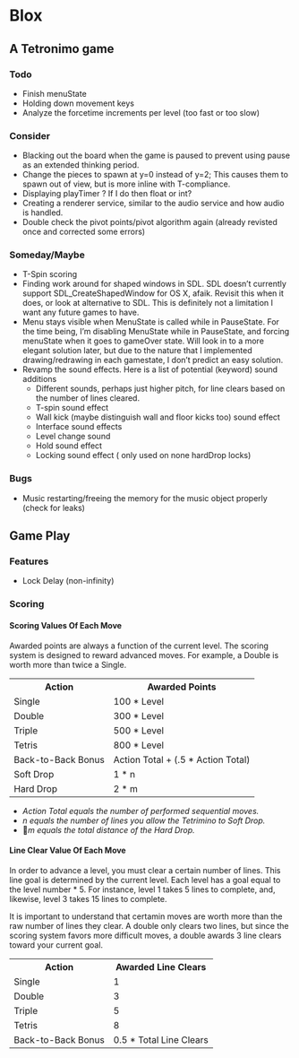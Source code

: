 # Blox
## A Tetronimo game

### Todo
* Finish menuState
* Holding down movement keys
* Analyze the forcetime increments per level (too fast or too slow)

### Consider
* Blacking out the board when the game is paused to prevent using pause as an extended thinking period.
* Change the pieces to spawn at y=0 instead of y=2; This causes them to spawn out of view, but is more inline with T-compliance. 
* Displaying playTimer ? If I do then float or int?
* Creating a renderer service, similar to the audio service and how audio is handled.
* Double check the pivot points/pivot algorithm again (already revisted once and corrected some errors)

### Someday/Maybe
* T-Spin scoring
* Finding work around for shaped windows in SDL. SDL doesn’t currently support SDL_CreateShapedWindow for OS X, afaik. Revisit this when it does, or look at alternative to SDL. This is definitely not a limitation I want any future games to have.
* Menu stays visible when MenuState is called while in PauseState. For the time being, I’m disabling MenuState while in PauseState, and forcing menuState when it goes to gameOver state. Will look in to a more elegant solution later, but due to the nature that I implemented drawing/redrawing in each gamestate, I don’t predict an easy solution.
* Revamp the sound effects. Here is a list of potential (keyword) sound additions
	* Different sounds, perhaps just higher pitch, for line clears based on the number of lines cleared.
	* T-spin sound effect
	* Wall kick (maybe distinguish wall and floor kicks too) sound effect
	* Interface sound effects
	* Level change sound
	* Hold sound effect
	* Locking sound effect ( only used on none hardDrop locks)

### Bugs
* Music restarting/freeing the memory for the music object properly (check for leaks)


## Game Play

### Features
* Lock Delay (non-infinity)

### Scoring
#### Scoring Values Of Each Move

Awarded points are always a function of the current level. The scoring system is designed to reward advanced moves. For example, a Double is worth more than twice a Single.

<table>
	<tr>
		<th>Action</th><th>Awarded Points</th>
	</tr>
	<tr>
		<td>Single</td><td>100 * Level</td>
	</tr>
	<tr>
		<td>Double</td><td>300 * Level</td>
	</tr>
	<tr>
		<td>Triple</td><td>500 * Level</td>
	</tr>
	<tr>
		<td>Tetris</td><td>800 * Level</td>
	</tr>
	<tr>
		<td>Back-to-Back Bonus</td><td>Action Total + (.5 * Action Total)</td>
	</tr>
	<tr>
		<td>Soft Drop</td><td>1 * n</td>
	</tr>
	<tr>
		<td>Hard Drop</td><td> 2 * m</td>
	</tr>
</table>

* _Action Total equals the number of performed sequential moves._
* _n equals the number of lines you allow the Tetrimino to Soft Drop._
* _m equals the total distance of the Hard Drop._


#### Line Clear Value Of Each Move

In order to advance a level, you must clear a certain number of lines. This line goal is determined by the current level. Each level has a goal equal to the level number * 5. For instance, level 1 takes 5 lines to complete, and, likewise, level 3 takes 15 lines to complete.
	
It is important to understand that certamin moves are worth more than the raw number of lines they clear. A double only clears two lines, but since the scoring system favors more difficult moves, a double awards 3 line clears toward your current goal.

<table>
	<tr>
		<th>Action</th><th>Awarded Line Clears</th>
	</tr>
	<tr>
		<td>Single</td><td>1</td>
	</tr>
	<tr>
		<td>Double</td><td>3</td>
	</tr>
	<tr>	
		<td>Triple</td><td>5</td>
	</tr>
	<tr>	
		<td>Tetris</td><td>8</td>
	</tr>
	<tr>
		<td>Back-to-Back Bonus</td><td>0.5 * Total Line Clears</td>
	</tr>
</table>
			
